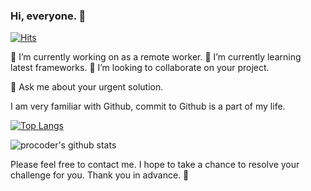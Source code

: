 ### Hi, everyone. 👋

[![Hits](https://hits.seeyoufarm.com/api/count/incr/badge.svg?url=https%3A%2F%2Fgithub.com%2Fkevin-scott630%2Fhit-counter)](https://hits.seeyoufarm.com)

🔭 I’m currently working on as a remote worker.
🌱 I’m currently learning latest frameworks.
👯 I’m looking to collaborate on your project.

💬 Ask me about your urgent solution.

I am very familiar with Github, commit to Github is a part of my life. 

[![Top Langs](https://github-readme-stats.vercel.app/api/top-langs/?username=kevin-scott630)](https://github.com/anuraghazra/github-readme-stats)

![procoder's github stats](https://github-readme-stats.vercel.app/api?username=kevin-scott630&show_icons=true&theme=vue)

Please feel free to contact me.
I hope to take a chance to resolve your challenge for you.
Thank you in advance. 👋
